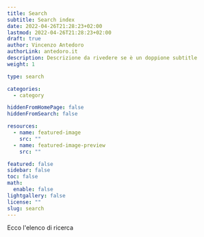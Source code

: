 ```yaml
---
title: Search
subtitle: Search index
date: 2022-04-26T21:28:23+02:00
lastmod: 2022-04-26T21:28:23+02:00
draft: true
author: Vincenzo Antedoro
authorLink: antedoro.it
description: Descrizione da rivedere se è un doppione subtitle
weight: 1

type: search

categories:
  - category

hiddenFromHomePage: false
hiddenFromSearch: false

resources:
  - name: featured-image
    src: ""
  - name: featured-image-preview
    src: ""

featured: false
sidebar: false
toc: false
math:
  enable: false
lightgallery: false
license: ""
slug: search
---
```


Ecco l'elenco di ricerca
